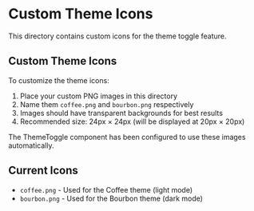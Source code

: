 # Custom Theme Icons

This directory contains custom icons for the theme toggle feature.

## Custom Theme Icons

To customize the theme icons:

1. Place your custom PNG images in this directory
2. Name them `coffee.png` and `bourbon.png` respectively 
3. Images should have transparent backgrounds for best results
4. Recommended size: 24px × 24px (will be displayed at 20px × 20px)

The ThemeToggle component has been configured to use these images automatically.

## Current Icons
- `coffee.png` - Used for the Coffee theme (light mode)
- `bourbon.png` - Used for the Bourbon theme (dark mode)